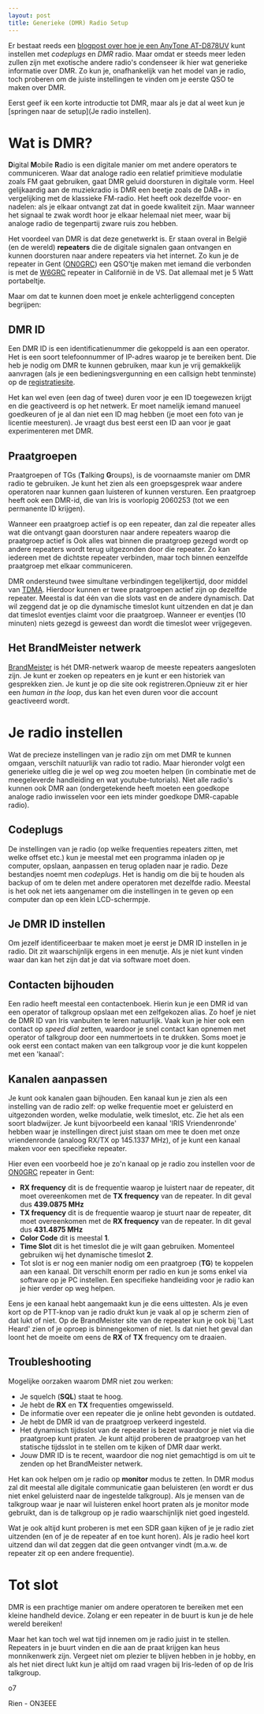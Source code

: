 ```yaml
---
layout: post
title: Generieke (DMR) Radio Setup
---
```


Er bestaat reeds een [blogpost over hoe je een AnyTone AT-D878UV](/2020/04/17/Guide-Anytone/) kunt instellen met _codeplugs_ en _DMR_ radio. Maar omdat er steeds meer leden zullen zijn met exotische andere radio's condenseer ik hier wat generieke informatie over DMR. Zo kun je, onafhankelijk van het model van je radio, toch proberen om de juiste instellingen te vinden om je eerste QSO te maken over DMR.

Eerst geef ik een korte introductie tot DMR, maar als je dat al weet kun je [springen naar de setup](Je radio instellen).

# Wat is DMR?

**D**igital **M**obile **R**adio is een digitale manier om met andere operators te communiceren. Waar dat analoge radio een relatief primitieve modulatie zoals FM gaat gebruiken, gaat DMR geluid doorsturen in digitale vorm. Heel gelijkaardig aan de muziekradio is DMR een beetje zoals de DAB+ in vergelijking met de klassieke FM-radio. Het heeft ook dezelfde voor- en nadelen: als je elkaar ontvangt zat dat in goede kwaliteit zijn. Maar wanneer het signaal te zwak wordt hoor je elkaar helemaal niet meer, waar bij analoge radio de tegenpartij zware ruis zou hebben.

Het voordeel van DMR is dat deze genetwerkt is. Er staan overal in België (en de wereld) **repeaters** die de digitale signalen gaan ontvangen en kunnen doorsturen naar andere repeaters via het internet. Zo kun je de repeater in Gent ([ON0GRC](https://brandmeister.network/?page=repeater&id=206101)) een QSO'tje maken met iemand die verbonden is met de [W6GRC](https://brandmeister.network/?page=repeater&id=310709) repeater in Californië in de VS. Dat allemaal met je 5 Watt portabeltje.

Maar om dat te kunnen doen moet je enkele achterliggend concepten begrijpen:

## DMR ID

Een DMR ID is een identificatienummer die gekoppeld is aan een operator. Het is een soort telefoonnummer of IP-adres waarop je te bereiken bent. Die heb je nodig om DMR te kunnen gebruiken, maar kun je vrij gemakkelijk aanvragen (als je een bedieningsvergunning en een callsign hebt tenminste) op de [registratiesite](https://register.ham-digital.org/).

Het kan wel even (een dag of twee) duren voor je een ID toegewezen krijgt en die geactiveerd is op het netwerk. Er moet namelijk iemand manueel goedkeuren of je al dan niet een ID mag hebben (je moet een foto van je licentie meesturen). Je vraagt dus best eerst een ID aan voor je gaat experimenteren met DMR.

## Praatgroepen

Praatgroepen of TGs (**T**alking **G**roups), is de voornaamste manier om DMR radio te gebruiken. Je kunt het zien als een groepsgesprek waar andere operatoren naar kunnen gaan luisteren of kunnen versturen. Een praatgroep heeft ook een DMR-id, die van Iris is voorlopig 2060253 (tot we een permanente ID krijgen).

Wanneer een praatgroep actief is op een repeater, dan zal die repeater alles wat die ontvangt gaan doorsturen naar andere repeaters waarop die praatgroep actief is Ook alles wat binnen die praatgroep gezegd wordt op andere repeaters wordt terug uitgezonden door die repeater. Zo kan iedereen met de dichtste repeater verbinden, maar toch binnen eenzelfde praatgroep met elkaar communiceren.

DMR ondersteund twee simultane verbindingen tegelijkertijd, door middel van [TDMA](https://en.wikipedia.org/wiki/Time_division_multiple_access). Hierdoor kunnen er twee praatgroepen actief zijn op dezelfde repeater. Meestal is dat één van die slots vast en de andere dynamisch. Dat wil zeggend dat je op die dynamische timeslot kunt uitzenden en dat je dan dat timeslot eventjes claimt voor die praatgroep. Wanneer er eventjes (10 minuten) niets gezegd is geweest dan wordt die timeslot weer vrijgegeven.

## Het BrandMeister netwerk

[BrandMeister](https://brandmeister.network/) is hét DMR-netwerk waarop de meeste repeaters aangesloten zijn. Je kunt er zoeken op repeaters en je kunt er een historiek van gesprekken zien. Je kunt je op die site ook registreren.Opnieuw zit er hier een _human in the loop_, dus kan het even duren voor die account geactiveerd wordt.

# Je radio instellen

Wat de precieze instellingen van je radio zijn om met DMR te kunnen omgaan, verschilt natuurlijk van radio tot radio. Maar hieronder volgt een generieke uitleg die je wel op weg zou moeten helpen (in combinatie met de meegeleverde handleiding en wat youtube-tutorials). Niet alle radio's kunnen ook DMR aan (ondergetekende heeft moeten een goedkope analoge radio inwisselen voor een iets minder goedkope DMR-capable radio).

## Codeplugs

De instellingen van je radio (op welke frequenties repeaters zitten, met welke offset etc.) kun je meestal met een programma inladen op je computer, opslaan, aanpassen en terug opladen naar je radio. Deze bestandjes noemt men _codeplugs_. Het is handig om die bij te houden als backup of om te delen met andere operatoren met dezelfde radio. Meestal is het ook net iets aangenamer om die instellingen in te geven op een computer dan op een klein LCD-schermpje.

## Je DMR ID instellen

Om jezelf identificeerbaar te maken moet je eerst je DMR ID instellen in je radio. Dit zit waarschijnlijk ergens in een menutje. Als je niet kunt vinden waar dan kan het zijn dat je dat via software moet doen.

## Contacten bijhouden

Een radio heeft meestal een contactenboek. Hierin kun je een DMR id van een operator of talkgroup opslaan met een zelfgekozen alias. Zo hoef je niet de DMR ID van Iris vanbuiten te leren natuurlijk. Vaak kun je hier ook een contact op _speed dial_ zetten, waardoor je snel contact kan opnemen met operator of talkgroup door een nummertoets in te drukken. Soms moet je ook eerst een contact maken van een talkgroup voor je die kunt koppelen met een 'kanaal':

## Kanalen aanpassen

Je kunt ook kanalen gaan bijhouden. Een kanaal kun je zien als een instelling van de radio zelf: op welke frequentie moet er geluisterd en uitgezonden worden, welke modulatie, welk timeslot, etc. Zie het als een soort bladwijzer. Je kunt bijvoorbeeld een kanaal 'IRIS Vriendenronde' hebben waar je instellingen direct juist staan om mee te doen met onze vriendenronde (analoog RX/TX op 145.1337 MHz), of je kunt een kanaal maken voor een specifieke repeater.

Hier even een voorbeeld hoe je zo'n kanaal op je radio zou instellen voor de [ON0GRC](https://brandmeister.network/?page=repeater&id=206101) repeater in Gent:
- **RX frequency** dit is de frequentie waarop je luistert naar de repeater, dit moet overeenkomen met de **TX frequency** van de repeater. In dit geval dus **439.0875 MHz**
- **TX frequency** dit is de frequentie waarop je stuurt naar de repeater, dit moet overeenkomen met de **RX frequency** van de repeater. In dit geval dus **431.4875 MHz**
- **Color Code** dit is meestal **1**.
- **Time Slot** dit is het timeslot die je wilt gaan gebruiken. Momenteel gebruiken wij het dynamische timeslot **2**.
- Tot slot is er nog een manier nodig om een praatgroep (**TG**) te koppelen aan een kanaal. Dit verschilt enorm per radio en kun je soms enkel via software op je PC instellen. Een specifieke handleiding voor je radio kan je hier verder op weg helpen.

Eens je een kanaal hebt aangemaakt kun je die eens uittesten. Als je even kort op de PTT-knop van je radio drukt kun je vaak al op je scherm zien of dat lukt of niet. Op de BrandMeister site van de repeater kun je ook bij 'Last Heard' zien of je oproep is binnengekomen of niet. Is dat niet het geval dan loont het de moeite om eens de **RX** of **TX** frequency om te draaien.

## Troubleshooting

Mogelijke oorzaken waarom DMR niet zou werken:

- Je squelch (**SQL**) staat te hoog.
- Je hebt de **RX** en **TX** frequenties omgewisseld.
- De informatie over een repeater die je online hebt gevonden is outdated.
- Je hebt de DMR id van de praatgroep verkeerd ingesteld.
- Het dynamisch tijdsslot van de repeater is bezet waardoor je niet via die praatgroep kunt praten. Je kunt altijd proberen de praatgroep van het statische tijdsslot in te stellen om te kijken of DMR daar werkt.
- Jouw DMR ID is te recent, waardoor die nog niet gemachtigd is om uit te zenden op het BrandMeister netwerk.

Het kan ook helpen om je radio op **monitor** modus te zetten. In DMR modus zal dit meestal alle digitale communicatie gaan beluisteren (en wordt er dus niet enkel geluisterd naar de ingestelde talkgroup). Als je mensen van de talkgroup waar je naar wil luisteren enkel hoort praten als je monitor mode gebruikt, dan is de talkgroup op je radio waarschijnlijk niet goed ingesteld.

Wat je ook altijd kunt proberen is met een SDR gaan kijken of je je radio ziet uitzenden (en of je de repeater af en toe kunt horen). Als je radio heel kort uitzend dan wil dat zeggen dat die geen ontvanger vindt (m.a.w. de repeater zit op een andere frequentie).

# Tot slot

DMR is een prachtige manier om andere operatoren te bereiken met een kleine handheld device. Zolang er een repeater in de buurt is kun je de hele wereld bereiken!

Maar het kan toch wel wat tijd innemen om je radio juist in te stellen. Repeaters in je buurt vinden en die aan de praat krijgen kan heus monnikenwerk zijn. Vergeet niet om plezier te blijven hebben in je hobby, en als het niet direct lukt kun je altijd om raad vragen bij Iris-leden of op de Iris talkgroup.

o7

Rien - ON3EEE
